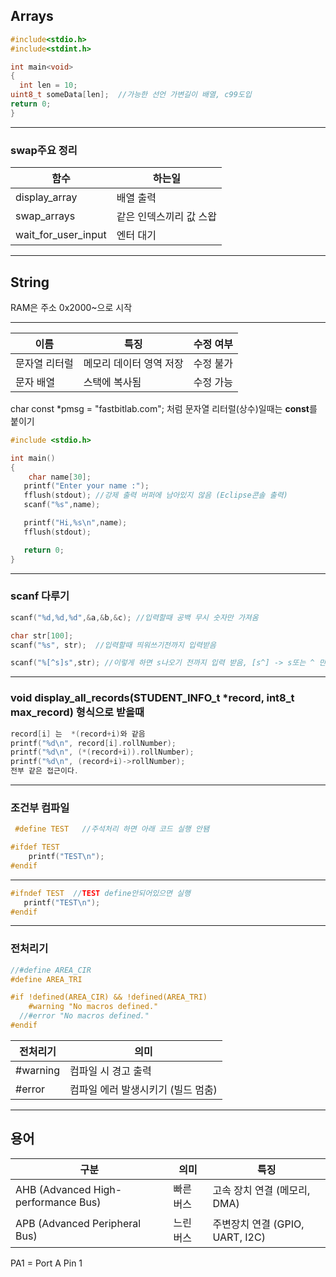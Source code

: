 ## Arrays

```c
#include<stdio.h>
#include<stdint.h>

int main<void>
{
  int len = 10;
uint8_t someData[len];  //가능한 선언 가변길이 배열, c99도입
return 0;
}
```
***
### swap주요 정리 
|함수|	하는일|
|--|--|
|display_array|	배열 출력|
|swap_arrays|	같은 인덱스끼리 값 스왑|
|wait_for_user_input|	엔터 대기|
***
## String
RAM은 주소 0x2000~으로 시작 
***
|이름|	특징|	수정 여부|
|--|--|--|
|문자열 리터럴|	메모리 데이터 영역 저장|	수정 불가|
|문자 배열|	스택에 복사됨|	수정 가능|

char const *pmsg = "fastbitlab.com"; 처럼 문자열 리터럴(상수)일때는 **const**를 붙이기 
```c
#include <stdio.h>

int main()
{
    char name[30];
   printf("Enter your name :");
   fflush(stdout); //강제 출력 버퍼에 남아있지 않음 (Eclipse콘솔 출력)
   scanf("%s",name);

   printf("Hi,%s\n",name);
   fflush(stdout);

   return 0;
}
```
***
### scanf 다루기 
```c
scanf("%d,%d,%d",&a,&b,&c); //입력할때 공백 무시 숫자만 가져옴

char str[100];
scanf("%s", str);  //입력할때 띄워쓰기전까지 입력받음 

scanf("%[^s]s",str); //이렇게 하면 s나오기 전까지 입력 받음, [s^] -> s또는 ^ 만 입력 받음  
```
***
### void display_all_records(STUDENT_INFO_t *record, int8_t max_record) 형식으로 받을때 
```c
record[i] 는  *(record+i)와 같음
printf("%d\n", record[i].rollNumber);
printf("%d\n", (*(record+i)).rollNumber);
printf("%d\n", (record+i)->rollNumber);
전부 같은 접근이다. 
```
***
### 조건부 컴파일
```c
 #define TEST   //주석처리 하면 아래 코드 실행 안됌

#ifdef TEST
    printf("TEST\n");
#endif
```
***
```c
#ifndef TEST  //TEST define안되어있으면 실행 
   printf("TEST\n"); 
#endif
```
***
### 전처리기
```c
//#define AREA_CIR
#define AREA_TRI

#if !defined(AREA_CIR) && !defined(AREA_TRI)
	#warning "No macros defined."
  //#error "No macros defined."
#endif
```
|전처리기|의미|
|--|--|
|#warning| 컴파일 시 경고 출력|
|#error|컴파일 에러 발생시키기 (빌드 멈춤)|
***

## 용어 
|구분|	의미|	특징|
|--|--|--|
|AHB (Advanced High-performance Bus)|빠른 버스|고속 장치 연결 (메모리, DMA)|
|APB (Advanced Peripheral Bus)|	느린 버스|주변장치 연결 (GPIO, UART, I2C)|

PA1 = Port A Pin 1





